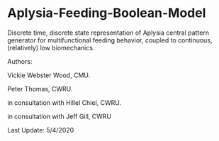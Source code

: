 # Aplysia-Feeding-Boolean-Model
Discrete time, discrete state representation of Aplysia central pattern generator for multifunctional feeding behavior, coupled to continuous, (relatively) low biomechanics.  


Authors:

Vickie Webster Wood, CMU.

Peter Thomas, CWRU.

in consultation with Hillel Chiel, CWRU.

in consultation with Jeff Gill, CWRU

Last Update: 5/4/2020
